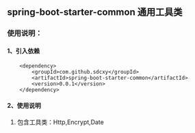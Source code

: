 ##    spring-boot-starter-common 通用工具类

###  使用说明：

####    1、引入依赖
```
    <dependency>
        <groupId>com.github.sdcxy</groupId>
        <artifactId>spring-boot-starter-common</artifactId>
        <version>0.0.1</version>
    </dependency>
```

####    2、使用说明
1.  包含工具类：Http,Encrypt,Date

    